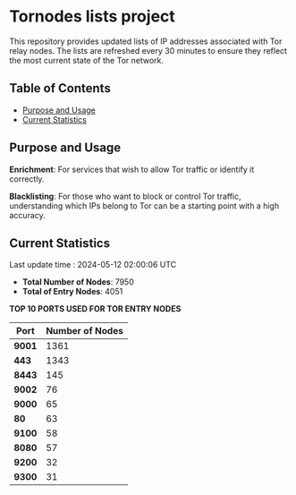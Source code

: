 # Tornodes lists project

This repository provides updated lists of IP addresses associated with Tor relay nodes. The lists are refreshed every 30 minutes to ensure they reflect the most current state of the Tor network.

## Table of Contents

- [Purpose and Usage](#purpose-and-usage)
- [Current Statistics](#current-statistics)


## Purpose and Usage

**Enrichment**: For services that wish to allow Tor traffic or identify it correctly.

**Blacklisting**: For those who want to block or control Tor traffic, understanding which IPs belong to Tor can be a starting point with a high accuracy.

## Current Statistics

Last update time : 2024-05-12 02:00:06 UTC

- **Total Number of Nodes**: 7950
- **Total of Entry Nodes**: 4051

**TOP 10 PORTS USED FOR TOR ENTRY NODES**

| **Port** | **Number of Nodes** |
|------|-----------------|
| **9001**   | 1361  |
| **443**   | 1343  |
| **8443**   | 145  |
| **9002**   | 76  |
| **9000**   | 65  |
| **80**   | 63  |
| **9100**   | 58  |
| **8080**   | 57  |
| **9200**   | 32  |
| **9300**   | 31  |


